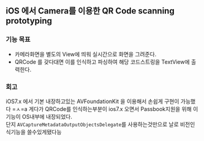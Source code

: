 ## iOS 에서 Camera를 이용한 QR Code scanning prototyping 


### 기능 목표  

- 카메라화면을 별도의 View에 띄워 실시간으로 화면을 그려준다. 
- QRCode 를 갖다대면 이를 인식하고 파싱하여 해당 코드스트링을 TextView에 출력한다. 


### 회고 

iOS7.x 에서 기본 내장하고있는 AVFoundationKit 을 이용해서 손쉽게 구현이 가능했다 =ㅅ=a 
게다가 QRCode를 인식하는부분이 ios7.x 오면서 Passbook지원을 위해 이 기능이 OS내부에 내장되었다.  
단지 `AVCaptureMetadataOutputObjectsDelegate`를 사용하는것만으로 날로 비전인식기능을 쓸수있게됐다능
